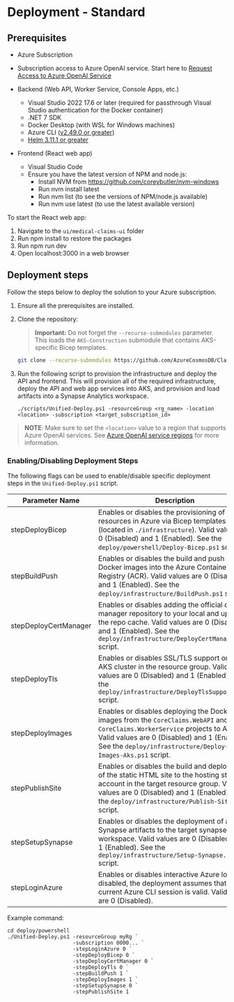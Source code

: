 # Deployment - Standard

## Prerequisites

- Azure Subscription
- Subscription access to Azure OpenAI service. Start here to [Request Access to Azure OpenAI Service](https://customervoice.microsoft.com/Pages/ResponsePage.aspx?id=v4j5cvGGr0GRqy180BHbR7en2Ais5pxKtso_Pz4b1_xUOFA5Qk1UWDRBMjg0WFhPMkIzTzhKQ1dWNyQlQCN0PWcu)

- Backend (Web API, Worker Service, Console Apps, etc.)
  - Visual Studio 2022 17.6 or later (required for passthrough Visual Studio authentication for the Docker container)
  - .NET 7 SDK
  - Docker Desktop (with WSL for Windows machines)
  - Azure CLI ([v2.49.0 or greater](https://docs.microsoft.com/en-us/cli/azure/install-azure-cli))
  - [Helm 3.11.1 or greater](https://helm.sh/docs/intro/install/)
- Frontend (React web app)
  - Visual Studio Code
  - Ensure you have the latest version of NPM and node.js:
    - Install NVM from https://github.com/coreybutler/nvm-windows
    - Run nvm install latest
    - Run nvm list (to see the versions of NPM/node.js available)
    - Run nvm use latest (to use the latest available version)

To start the React web app:

1. Navigate to the `ui/medical-claims-ui` folder
2. Run npm install to restore the packages
3. Run npm run dev
4. Open localhost:3000 in a web browser

## Deployment steps

Follow the steps below to deploy the solution to your Azure subscription.

1. Ensure all the prerequisites are installed.  

1. Clone the repository:

    > **Important:** Do not forget the `--recurse-submodules` parameter. This loads the `AKS-Construction` submodule that contains AKS-specific Bicep templates.

    ```bash
    git clone --recurse-submodules https://github.com/AzureCosmosDB/ClaimsProcessing.git
    ```

1. Run the following script to provision the infrastructure and deploy the API and frontend. This will provision all of the required infrastructure, deploy the API and web app services into AKS, and provision and load artifacts into a Synapse Analytics workspace.

    ```pwsh
    ./scripts/Unified-Deploy.ps1 -resourceGroup <rg_name> -location <location> -subscription <target_subscription_id>
    ```

>**NOTE**: Make sure to set the `<location>` value to a region that supports Azure OpenAI services.  See [Azure OpenAI service regions](https://azure.microsoft.com/en-us/explore/global-infrastructure/products-by-region/?products=cognitive-services&regions=all) for more information.

### Enabling/Disabling Deployment Steps

The following flags can be used to enable/disable specific deployment steps in the `Unified-Deploy.ps1` script.

| Parameter Name | Description |
|----------------|-------------|
| stepDeployBicep | Enables or disables the provisioning of resources in Azure via Bicep templates (located in `./infrastructure`). Valid values are 0 (Disabled) and 1 (Enabled). See the `deploy/powershell/Deploy-Bicep.ps1` script.
| stepBuildPush | Enables or disables the build and push of Docker images into the Azure Container Registry (ACR). Valid values are 0 (Disabled) and 1 (Enabled). See the `deploy/infrastructure/BuildPush.ps1` script.
| stepDeployCertManager | Enables or disables adding the official cert-manager repository to your local and updates the repo cache. Valid values are 0 (Disabled) and 1 (Enabled). See the `deploy/infrastructure/DeployCertManager.ps1` script.
| stepDeployTls | Enables or disables SSL/TLS support on the AKS cluster in the resource group. Valid values are 0 (Disabled) and 1 (Enabled). See the `deploy/infrastructure/DeployTlsSupport.ps1` script.
| stepDeployImages | Enables or disables deploying the Docker images from the `CoreClaims.WebAPI` and `CoreClaims.WorkerService` projects to AKS. Valid values are 0 (Disabled) and 1 (Enabled). See the `deploy/infrastructure/Deploy-Images-Aks.ps1` script.
| stepPublishSite | Enables or disables the build and deployment of the static HTML site to the hosting storage account in the target resource group. Valid values are 0 (Disabled) and 1 (Enabled). See the `deploy/infrastructure/Publish-Site.ps1` script.
| stepSetupSynapse | Enables or disables the deployment of a Synapse artifacts to the target synapse workspace. Valid values are 0 (Disabled) and 1 (Enabled). See the `deploy/infrastructure/Setup-Synapse.ps1` script.
| stepLoginAzure | Enables or disables interactive Azure login. If disabled, the deployment assumes that the current Azure CLI session is valid. Valid values are 0 (Disabled).

Example command:

```pwsh
cd deploy/powershell
./Unified-Deploy.ps1 -resourceGroup myRg `
                     -subscription 0000... `
                     -stepLoginAzure 0 `
                     -stepDeployBicep 0 `
                     -stepDeployCertManager 0 `
                     -stepDeployTls 0 `
                     -stepBuildPush 1 `
                     -stepDeployImages 1 `
                     -stepSetupSynapse 0 `
                     -stepPublishSite 1
```
